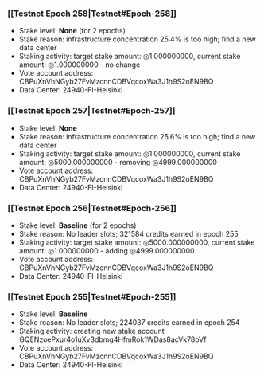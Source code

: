 ### [[Testnet Epoch 258|Testnet#Epoch-258]]
* Stake level: **None** (for 2 epochs)
* Stake reason: infrastructure concentration 25.4% is too high; find a new data center
* Staking activity: target stake amount: ◎1.000000000, current stake amount: ◎1.000000000 - no change
* Vote account address: CBPuXnVhNGyb27FvMzcnnCDBVqcoxWa3J1h9S2oEN9BQ
* Data Center: 24940-FI-Helsinki
### [[Testnet Epoch 257|Testnet#Epoch-257]]
* Stake level: **None**
* Stake reason: infrastructure concentration 25.6% is too high; find a new data center
* Staking activity: target stake amount: ◎1.000000000, current stake amount: ◎5000.000000000 - removing ◎4999.000000000
* Vote account address: CBPuXnVhNGyb27FvMzcnnCDBVqcoxWa3J1h9S2oEN9BQ
* Data Center: 24940-FI-Helsinki
### [[Testnet Epoch 256|Testnet#Epoch-256]]
* Stake level: **Baseline** (for 2 epochs)
* Stake reason: No leader slots; 321584 credits earned in epoch 255
* Staking activity: target stake amount: ◎5000.000000000, current stake amount: ◎1.000000000 - adding ◎4999.000000000
* Vote account address: CBPuXnVhNGyb27FvMzcnnCDBVqcoxWa3J1h9S2oEN9BQ
* Data Center: 24940-FI-Helsinki
### [[Testnet Epoch 255|Testnet#Epoch-255]]
* Stake level: **Baseline**
* Stake reason: No leader slots; 224037 credits earned in epoch 254
* Staking activity: creating new stake account GQENzoePxur4o1uXv3dbmg4HfmRok1WDas8acVk78oVf
* Vote account address: CBPuXnVhNGyb27FvMzcnnCDBVqcoxWa3J1h9S2oEN9BQ
* Data Center: 24940-FI-Helsinki